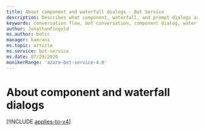 ```yaml
---
title: About component and waterfall dialogs - Bot Service
description: Describes what component, waterfall, and prompt dialogs are and how they work within the Bot Framework SDK.
keywords: conversation flow, bot conversation, component dialog, waterfall dialog, prompt dialog, dialog set
author: JonathanFingold
ms.author: botcc
manager: kamrani
ms.topic: article
ms.service: bot-service
ms.date: 07/29/2020
monikerRange: 'azure-bot-service-4.0'
---
```


# About component and waterfall dialogs

[!INCLUDE [applies-to-v4](../includes/applies-to.md)]

